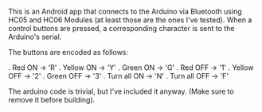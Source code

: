 This is an Android app that connects to the Arduino via Bluetooth using HC05 and HC06 Modules (at least those are the ones I've tested).
When a control buttons are pressed, a corresponding character is sent to the Arduino's serial.


The buttons are encoded as follows:

. Red ON -> 'R'
. Yellow ON -> 'Y'
. Green ON -> 'G'
. Red OFF -> '1'
. Yellow OFF -> '2'
. Green OFF -> '3'
. Turn all ON -> 'N'
. Turn all OFF -> 'F'

The arduino code is trivial, but I've included it anyway. (Make sure to remove it before building).

